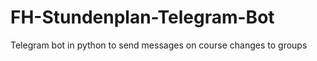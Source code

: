 # FH-Stundenplan-Telegram-Bot
Telegram bot in python to send messages on course changes to groups 
 